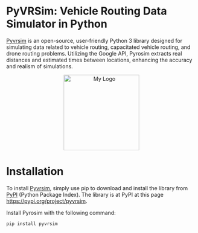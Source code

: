 # PyVRSim: Vehicle Routing Data Simulator in Python

[Pyvrsim](https://pypi.org/project/pyvrsim) is an open-source, user-friendly Python 3 library designed for simulating
data related to vehicle routing, capacitated vehicle routing, and drone routing problems. Utilizing the Google API,
Pyrosim extracts real distances and estimated times between locations, enhancing the accuracy and realism of
simulations.


<p align="center">
  <img src="docs/images/pyvrsim-logo.png" alt="My Logo" width="200" height="200">
</p>

# Installation

To install [Pyvrsim](https://pypi.org/project/pyvrsim), simply use pip to download and install the library from [PyPI](https://pypi.org/project/pyvrsim) (Python Package Index). The library is at PyPI at this page https://pypi.org/project/pyvrsim.

Install Pyrosim with the following command:

```python
pip install pyvrsim
```